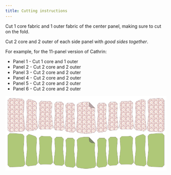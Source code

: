 ```yaml
---
title: Cutting instructions
---
```


Cut 1 core fabric and 1 outer fabric of the center panel, making sure to cut on the fold.

Cut 2 core and 2 outer of each side panel with _good sides together_.

For example, for the 11-panel version of Cathrin:

- Panel 1 - Cut 1 core and 1 outer
- Panel 2 - Cut 2 core and 2 outer
- Panel 3 - Cut 2 core and 2 outer
- Panel 4 - Cut 2 core and 2 outer
- Panel 5 - Cut 2 core and 2 outer
- Panel 6 - Cut 2 core and 2 outer

![Pattern pieces](cathrin_cutting.png)
